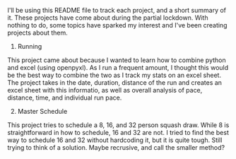 I'll be using this README file to track each project, and a short summary of it. These projects have come about during the partial lockdown. With nothing to do, some topics have sparked my interest and I've been creating projects about them. 

1. Running

This project came about because I wanted to learn how to combine python and excel (using openpyxl). As I run a frequent amount, I thought this would be the best way to combine the two as I track my stats on an excel sheet. 
The project takes in the date, duration, distance of the run and creates an excel sheet with this informatio, as well as overall analysis of pace, distance, time, and individual run pace. 

2. Master Schedule

This project tries to schedule a 8, 16, and 32 person squash draw. While 8 is straightforward in how to schedule, 16 and 32 are not. I tried to find the best way to schedule 16 and 32 without hardcoding it, but it is quite tough. Still trying to think of a solution. Maybe recrusive, and call the smaller method?
